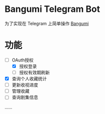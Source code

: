 # Bangumi Telegram Bot

为了实现在 Telegram 上简单操作 [Bangumi](https://bgm.tv/)

# 功能

- [ ] OAuth授权
  - [x] 授权登录
  - [ ] 授权有效期刷新
- [x] 查询个人收藏统计
- [ ] 更新收视进度
- [ ] 管理收藏
- [ ] 查询剧集信息

......